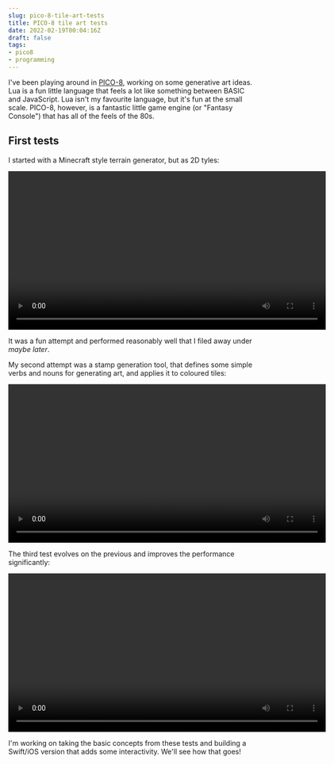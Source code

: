 ```yaml
---
slug: pico-8-tile-art-tests
title: PICO-8 tile art tests
date: 2022-02-19T00:04:16Z
draft: false
tags:
- pico8
- programming
---
```


I've been playing around in [PICO-8](https://www.lexaloffle.com/pico-8.php), working on some generative art ideas. Lua is a fun little language that feels a lot like something between BASIC and JavaScript. Lua isn't my favourite language, but it's fun at the small scale. PICO-8, however, is a fantastic little game engine (or "Fantasy Console") that has all of the feels of the 80s.

## First tests

I started with a Minecraft style terrain generator, but as 2D tyles:

<video controls width="640">
    <source src="https://images.warpedvisions.org/2022/02/terrain-gen-test-14.mp4">
    Sorry, your browser doesn't support embedded videos.
</video>

It was a fun attempt and performed reasonably well that I filed away under _maybe later_.

My second attempt was a stamp generation tool, that defines some simple verbs and nouns for generating art, and applies it to coloured tiles:

<video controls width="640">
    <source src="https://images.warpedvisions.org/2022/02/tile-gen-test-1.mp4">
    Sorry, your browser doesn't support embedded videos.
</video>

The third test evolves on the previous and improves the performance significantly:

<video controls width="640">
    <source src="https://images.warpedvisions.org/2022/02/tile-stamper-test-2.mp4">
    Sorry, your browser doesn't support embedded videos.
</video>

I'm working on taking the basic concepts from these tests and building a Swift/iOS version that adds some interactivity. We'll see how that goes!
